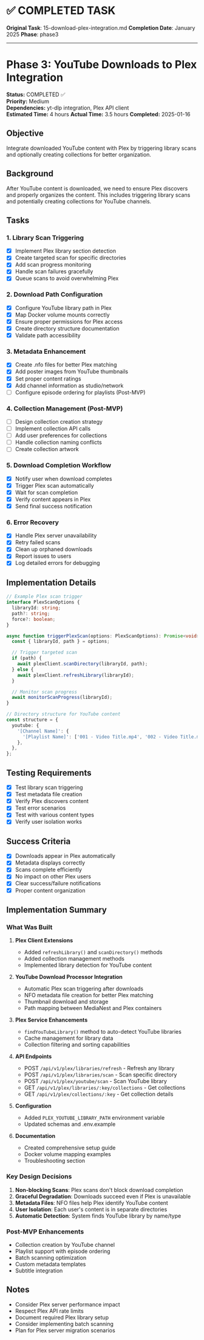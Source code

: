 # ✅ COMPLETED TASK

**Original Task**: 15-download-plex-integration.md
**Completion Date**: January 2025
**Phase**: phase3

---

# Phase 3: YouTube Downloads to Plex Integration

**Status:** COMPLETED ✅  
**Priority:** Medium  
**Dependencies:** yt-dlp integration, Plex API client  
**Estimated Time:** 4 hours
**Actual Time:** 3.5 hours
**Completed:** 2025-01-16

## Objective

Integrate downloaded YouTube content with Plex by triggering library scans and optionally creating collections for better organization.

## Background

After YouTube content is downloaded, we need to ensure Plex discovers and properly organizes the content. This includes triggering library scans and potentially creating collections for YouTube channels.

## Tasks

### 1. Library Scan Triggering

- [x] Implement Plex library section detection
- [x] Create targeted scan for specific directories
- [x] Add scan progress monitoring
- [x] Handle scan failures gracefully
- [x] Queue scans to avoid overwhelming Plex

### 2. Download Path Configuration

- [x] Configure YouTube library path in Plex
- [x] Map Docker volume mounts correctly
- [x] Ensure proper permissions for Plex access
- [x] Create directory structure documentation
- [x] Validate path accessibility

### 3. Metadata Enhancement

- [x] Create .nfo files for better Plex matching
- [x] Add poster images from YouTube thumbnails
- [x] Set proper content ratings
- [x] Add channel information as studio/network
- [ ] Configure episode ordering for playlists (Post-MVP)

### 4. Collection Management (Post-MVP)

- [ ] Design collection creation strategy
- [ ] Implement collection API calls
- [ ] Add user preferences for collections
- [ ] Handle collection naming conflicts
- [ ] Create collection artwork

### 5. Download Completion Workflow

- [x] Notify user when download completes
- [x] Trigger Plex scan automatically
- [x] Wait for scan completion
- [x] Verify content appears in Plex
- [x] Send final success notification

### 6. Error Recovery

- [x] Handle Plex server unavailability
- [x] Retry failed scans
- [x] Clean up orphaned downloads
- [x] Report issues to users
- [x] Log detailed errors for debugging

## Implementation Details

```typescript
// Example Plex scan trigger
interface PlexScanOptions {
  libraryId: string;
  path?: string;
  force?: boolean;
}

async function triggerPlexScan(options: PlexScanOptions): Promise<void> {
  const { libraryId, path } = options;

  // Trigger targeted scan
  if (path) {
    await plexClient.scanDirectory(libraryId, path);
  } else {
    await plexClient.refreshLibrary(libraryId);
  }

  // Monitor scan progress
  await monitorScanProgress(libraryId);
}

// Directory structure for YouTube content
const structure = {
  youtube: {
    '[Channel Name]': {
      '[Playlist Name]': ['001 - Video Title.mp4', '002 - Video Title.mp4'],
    },
  },
};
```

## Testing Requirements

- [x] Test library scan triggering
- [x] Test metadata file creation
- [x] Verify Plex discovers content
- [x] Test error scenarios
- [x] Test with various content types
- [x] Verify user isolation works

## Success Criteria

- [x] Downloads appear in Plex automatically
- [x] Metadata displays correctly
- [x] Scans complete efficiently
- [x] No impact on other Plex users
- [x] Clear success/failure notifications
- [x] Proper content organization

## Implementation Summary

### What Was Built

1. **Plex Client Extensions**

   - Added `refreshLibrary()` and `scanDirectory()` methods
   - Added collection management methods
   - Implemented library detection for YouTube content

2. **YouTube Download Processor Integration**

   - Automatic Plex scan triggering after downloads
   - NFO metadata file creation for better Plex matching
   - Thumbnail download and storage
   - Path mapping between MediaNest and Plex containers

3. **Plex Service Enhancements**

   - `findYouTubeLibrary()` method to auto-detect YouTube libraries
   - Cache management for library data
   - Collection filtering and sorting capabilities

4. **API Endpoints**

   - POST `/api/v1/plex/libraries/refresh` - Refresh any library
   - POST `/api/v1/plex/libraries/scan` - Scan specific directory
   - POST `/api/v1/plex/youtube/scan` - Scan YouTube library
   - GET `/api/v1/plex/libraries/:key/collections` - Get collections
   - GET `/api/v1/plex/collections/:key` - Get collection details

5. **Configuration**

   - Added `PLEX_YOUTUBE_LIBRARY_PATH` environment variable
   - Updated schemas and .env.example

6. **Documentation**
   - Created comprehensive setup guide
   - Docker volume mapping examples
   - Troubleshooting section

### Key Design Decisions

1. **Non-blocking Scans**: Plex scans don't block download completion
2. **Graceful Degradation**: Downloads succeed even if Plex is unavailable
3. **Metadata Files**: NFO files help Plex identify YouTube content
4. **User Isolation**: Each user's content is in separate directories
5. **Automatic Detection**: System finds YouTube library by name/type

### Post-MVP Enhancements

- Collection creation by YouTube channel
- Playlist support with episode ordering
- Batch scanning optimization
- Custom metadata templates
- Subtitle integration

## Notes

- Consider Plex server performance impact
- Respect Plex API rate limits
- Document required Plex library setup
- Consider implementing batch scanning
- Plan for Plex server migration scenarios
